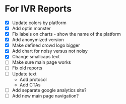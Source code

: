 # For IVR Reports
- [X] Update colors by platform
- [X] Add optin monster
- [X] Fix labels on charts - show the name of the platform
- [X] Add anonymized version
- [X] Make defined crowd logo bigger
- [X] Add chart for noisy versus not noisy
- [X] Change smallcaps text
- [ ] Make sure main page works
- [ ] Fix old reports
- [ ] Update text
  * Add protocol
  * Add CTAs
- [ ] Add separate google analytics site?
- [ ] Add new main page navigation?
